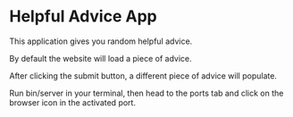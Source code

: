 # Helpful Advice App

This application gives you random helpful advice. 

By default the website will load a piece of advice. 

After clicking the submit button, a different piece of advice will populate. 

Run bin/server in your terminal, then head to the ports tab and click on the browser icon in the activated port.
